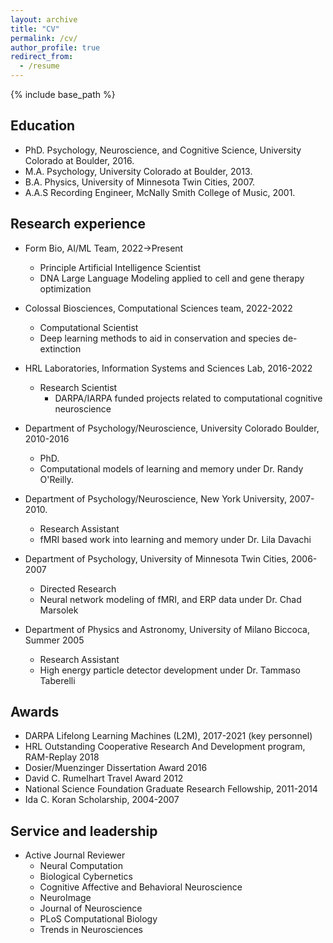 ```yaml
---
layout: archive
title: "CV"
permalink: /cv/
author_profile: true
redirect_from:
  - /resume
---
```


{% include base_path %}

## Education
* PhD. Psychology, Neuroscience, and Cognitive Science, University Colorado at Boulder, 2016.
* M.A. Psychology, University Colorado at Boulder, 2013.
* B.A. Physics, University of Minnesota Twin Cities, 2007.
* A.A.S Recording Engineer, McNally Smith College of Music, 2001.

## Research experience
* Form Bio, AI/ML Team, 2022$\rightarrow$Present
  * Principle Artificial Intelligence Scientist
  * DNA Large Language Modeling applied to cell and gene therapy optimization

* Colossal Biosciences, Computational Sciences team, 2022-2022
  * Computational Scientist
  * Deep learning methods to aid in conservation and species de-extinction
  
* HRL Laboratories, Information Systems and Sciences Lab, 2016-2022
  * Research Scientist
	* DARPA/IARPA funded projects related to computational cognitive neuroscience

* Department of Psychology/Neuroscience, University Colorado Boulder, 2010-2016
	* PhD.
	* Computational models of learning and memory under Dr. Randy O'Reilly.

* Department of Psychology/Neuroscience, New York University, 2007-2010.
	* Research Assistant
	* fMRI based work into learning and memory under Dr. Lila Davachi

* Department of Psychology, University of Minnesota Twin Cities, 2006-2007
	* Directed Research
	* Neural network modeling of fMRI, and ERP data under Dr. Chad Marsolek

* Department of Physics and Astronomy, University of Milano Biccoca, Summer 2005
	* Research Assistant
	* High energy particle detector development under Dr. Tammaso Taberelli


## Awards
* DARPA Lifelong Learning Machines (L2M), 2017-2021 (key personnel)
* HRL Outstanding Cooperative Research And Development program, RAM-Replay 2018
* Dosier/Muenzinger Dissertation Award 2016
* David C. Rumelhart Travel Award 2012
* National Science Foundation Graduate Research Fellowship, 2011-2014
* Ida C. Koran Scholarship, 2004-2007


## Service and leadership
* Active Journal Reviewer
    * Neural Computation
    * Biological Cybernetics
    * Cognitive Affective and Behavioral Neuroscience
    * NeuroImage
    * Journal of Neuroscience
    * PLoS Computational Biology
    * Trends in Neurosciences

